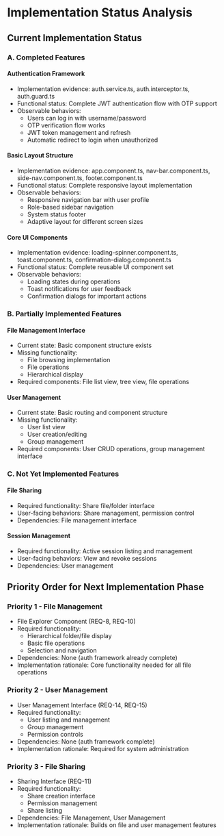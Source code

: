 # Implementation Status Analysis

## Current Implementation Status

### A. Completed Features

#### Authentication Framework
- Implementation evidence: auth.service.ts, auth.interceptor.ts, auth.guard.ts
- Functional status: Complete JWT authentication flow with OTP support
- Observable behaviors:
  * Users can log in with username/password
  * OTP verification flow works
  * JWT token management and refresh
  * Automatic redirect to login when unauthorized

#### Basic Layout Structure
- Implementation evidence: app.component.ts, nav-bar.component.ts, side-nav.component.ts, footer.component.ts
- Functional status: Complete responsive layout implementation
- Observable behaviors:
  * Responsive navigation bar with user profile
  * Role-based sidebar navigation
  * System status footer
  * Adaptive layout for different screen sizes

#### Core UI Components
- Implementation evidence: loading-spinner.component.ts, toast.component.ts, confirmation-dialog.component.ts
- Functional status: Complete reusable UI component set
- Observable behaviors:
  * Loading states during operations
  * Toast notifications for user feedback
  * Confirmation dialogs for important actions

### B. Partially Implemented Features

#### File Management Interface
- Current state: Basic component structure exists
- Missing functionality: 
  * File browsing implementation
  * File operations
  * Hierarchical display
- Required components: File list view, tree view, file operations

#### User Management
- Current state: Basic routing and component structure
- Missing functionality:
  * User list view
  * User creation/editing
  * Group management
- Required components: User CRUD operations, group management interface

### C. Not Yet Implemented Features

#### File Sharing
- Required functionality: Share file/folder interface
- User-facing behaviors: Share management, permission control
- Dependencies: File management interface

#### Session Management
- Required functionality: Active session listing and management
- User-facing behaviors: View and revoke sessions
- Dependencies: User management

## Priority Order for Next Implementation Phase

### Priority 1 - File Management
- File Explorer Component (REQ-8, REQ-10)
- Required functionality:
  * Hierarchical folder/file display
  * Basic file operations
  * Selection and navigation
- Dependencies: None (auth framework already complete)
- Implementation rationale: Core functionality needed for all file operations

### Priority 2 - User Management
- User Management Interface (REQ-14, REQ-15)
- Required functionality:
  * User listing and management
  * Group management
  * Permission controls
- Dependencies: None (auth framework complete)
- Implementation rationale: Required for system administration

### Priority 3 - File Sharing
- Sharing Interface (REQ-11)
- Required functionality:
  * Share creation interface
  * Permission management
  * Share listing
- Dependencies: File Management, User Management
- Implementation rationale: Builds on file and user management features
